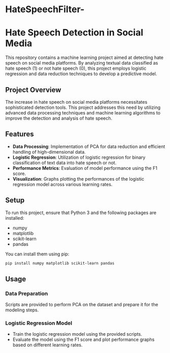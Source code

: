 # HateSpeechFilter-
# Hate Speech Detection in Social Media

This repository contains a machine learning project aimed at detecting hate speech on social media platforms. By analyzing textual data classified as hate speech (1) or not hate speech (0), this project employs logistic regression and data reduction techniques to develop a predictive model.

## Project Overview

The increase in hate speech on social media platforms necessitates sophisticated detection tools. This project addresses this need by utilizing advanced data processing techniques and machine learning algorithms to improve the detection and analysis of hate speech.

## Features

- **Data Processing**: Implementation of PCA for data reduction and efficient handling of high-dimensional data.
- **Logistic Regression**: Utilization of logistic regression for binary classification of text data into hate speech or not.
- **Performance Metrics**: Evaluation of model performance using the F1 score.
- **Visualization**: Graphs plotting the performances of the logistic regression model across various learning rates.

## Setup

To run this project, ensure that Python 3 and the following packages are installed:
- numpy
- matplotlib
- scikit-learn
- pandas

You can install them using pip:

```bash
pip install numpy matplotlib scikit-learn pandas
```
## Usage

### Data Preparation
Scripts are provided to perform PCA on the dataset and prepare it for the modeling steps.

### Logistic Regression Model
- Train the logistic regression model using the provided scripts.
- Evaluate the model using the F1 score and plot performance graphs based on different learning rates.


